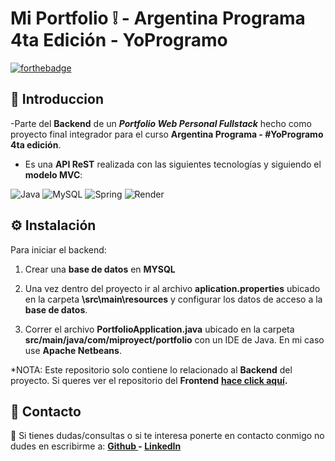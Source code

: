 # Mi Portfolio :grey_exclamation: - Argentina Programa 4ta Edición - YoProgramo

[![forthebadge](https://forthebadge.com/images/badges/built-with-love.svg)](https://forthebadge.com)

## :page_facing_up: Introduccion

-Parte del **Backend** de un ***Portfolio Web Personal Fullstack*** hecho como proyecto final integrador para el curso **Argentina Programa - #YoProgramo 4ta edición**.

- Es una **API ReST** realizada con las siguientes tecnologías y siguiendo el **modelo MVC**:


![Java](https://img.shields.io/badge/java-%23ED8B00.svg?style=for-the-badge&logo=openjdk&logoColor=white)
![MySQL](https://img.shields.io/badge/mysql-%2300f.svg?style=for-the-badge&logo=mysql&logoColor=white)
![Spring](https://img.shields.io/badge/spring-%236DB33F.svg?style=for-the-badge&logo=spring&logoColor=white)
![Render](https://img.shields.io/badge/Render-%46E3B7.svg?style=for-the-badge&logo=render&logoColor=white)


  ## :gear: Instalación
  Para iniciar el backend:
   1. Crear una **base de datos** en **MYSQL**
   
   2. Una vez dentro del proyecto ir al archivo **aplication.properties** ubicado en la carpeta **\src\main\resources** y configurar los datos de acceso a la **base de datos**.
   
   3. Correr el archivo **PortfolioApplication.java** ubicado en la carpeta **src/main/java/com/miproyect/portfolio** con un IDE de Java. En mi caso use **Apache Netbeans**.
    
  *NOTA: Este repositorio solo contiene lo relacionado al **Backend** del proyecto. Si queres ver el repositorio del **Frontend** **[hace click aquí](https://github.com/Pau30/portfolio-frontend).**

## :email: Contacto
:information_desk_person: Si tienes dudas/consultas o si te interesa ponerte en contacto conmigo no dudes en escribirme a:
**[Github ](https://github.com/Pau30) - [LinkedIn ](https://www.linkedin.com/in/paula-caviglia-4b141b87/)**

  
